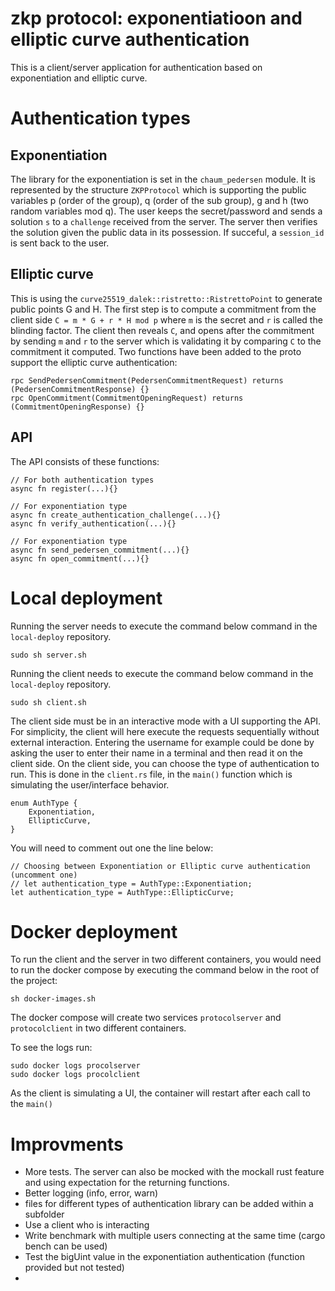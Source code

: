 # zkp protocol: exponentiatioon and elliptic curve authentication

This is a client/server application for authentication based on exponentiation and elliptic curve.

# Authentication types

## Exponentiation

The library for the exponentiation is set in the `chaum_pedersen` module. It is represented by the structure `ZKPProtocol` which is supporting the public variables p (order of the group), q (order of the sub group), g and h (two random variables mod q).
The user keeps the secret/password and sends a solution `s` to a `challenge` received from the server. The server then verifies the solution given the public data in its possession. If succeful, a `session_id` is sent back to the user.


## Elliptic curve

This is using the `curve25519_dalek::ristretto::RistrettoPoint` to generate public points G and H. The first step is to compute a commitment from the client side `C = m * G + r * H mod p` where `m` is the secret and `r` is called the blinding factor.
The client then reveals `C`, and opens after the commitment by sending `m` and `r` to the server which is validating it by comparing `C` to the commitment it computed.
Two functions have been added to the proto support the elliptic curve authentication:
```
rpc SendPedersenCommitment(PedersenCommitmentRequest) returns (PedersenCommitmentResponse) {}
rpc OpenCommitment(CommitmentOpeningRequest) returns (CommitmentOpeningResponse) {}
```

## API

The API consists of these functions:

```
// For both authentication types
async fn register(...){}

// For exponentiation type
async fn create_authentication_challenge(...){}
async fn verify_authentication(...){}

// For exponentiation type
async fn send_pedersen_commitment(...){}
async fn open_commitment(...){}

```

# Local deployment

Running the server needs to execute the command below command in the `local-deploy` repository.

```
sudo sh server.sh
```

Running the client needs to execute the command below command in the `local-deploy` repository.

```
sudo sh client.sh
```
The client side must be in an interactive mode with a UI supporting the API. For simplicity, the client will here execute the requests sequentially without external interaction. Entering the username for example could be done by asking the user to enter their name in a terminal and then read it on the client side.
On the client side, you can choose the type of authentication to run. This is done in the `client.rs` file, in the `main()` function which is simulating the user/interface behavior.

```
enum AuthType {
    Exponentiation,
    EllipticCurve,
}
```

 You will need to comment out one the line below:

```  
// Choosing between Exponentiation or Elliptic curve authentication (uncomment one)
// let authentication_type = AuthType::Exponentiation;
let authentication_type = AuthType::EllipticCurve;
```

# Docker deployment

To run the client and the server in two different containers, you would need to run the docker compose by executing the command below in the root of the project:

```
sh docker-images.sh
```
The docker compose will create two services `protocolserver` and `protocolclient` in two different containers.

To see the logs run:
```
sudo docker logs procolserver
sudo docker logs procolclient
```
As the client is simulating a UI, the container will restart after each call to the `main()`


# Improvments

* More tests. The server can also be mocked with the mockall rust feature and using expectation for the returning functions.
* Better logging (info, error, warn)
* files for different types of authentication library can be added within a subfolder
* Use a client who is interacting 
* Write benchmark with multiple users connecting at the same time (cargo bench can be used)
* Test the bigUint value in the exponentiation authentication (function provided but not tested)
* 





